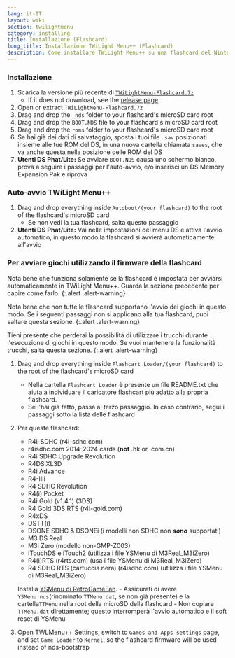 ```yaml
---
lang: it-IT
layout: wiki
section: twilightmenu
category: installing
title: Installazione (Flashcard)
long_title: Installazione TWiLight Menu++ (Flashcard)
description: Come installare TWiLight Menu++ su una flashcard del Nintendo DS
---
```


### Installazione
1. Scarica la versione più recente di [`TWiLightMenu-Flashcard.7z`](https://github.com/DS-Homebrew/TWiLightMenu/releases/latest/download/TWiLightMenu-Flashcard.7z)
    - If it does not download, see the [release page](https://github.com/DS-Homebrew/TWiLightMenu/releases/latest)
1. Open or extract `TWiLightMenu-Flashcard.7z`
1. Drag and drop the `_nds` folder to your flashcard's microSD card root
1. Drag and drop the `BOOT.NDS` file to your flashcard's microSD card root
1. Drag and drop the `roms` folder to your flashcard's microSD card root
1. Se hai già dei dati di salvataggio, sposta i tuoi file `.sav` posizionati insieme alle tue ROM del DS, in una nuova cartella chiamata `saves`, che va anche questa nella posizione delle ROM del DS
1. **Utenti DS Phat/Lite:** Se avviare `BOOT.NDS` causa uno schermo bianco, prova a seguire i passaggi per l'auto-avvio, e/o inserisci un DS Memory Expansion Pak e riprova

### Auto-avvio TWiLight Menu++
1. Drag and drop everything inside `Autoboot/(your flashcard)` to the root of the flashcard's microSD card
    - Se non vedi la tua flashcard, salta questo passaggio
1. **Utenti DS Phat/Lite:** Vai nelle impostazioni del menu DS e attiva l'avvio automatico, in questo modo la flashcard si avvierà automaticamente all'avvio

### Per avviare giochi utilizzando il firmware della flashcard

Nota bene che funziona solamente se la flashcard è impostata per avviarsi automaticamente in TWiLight Menu++. Guarda la sezione precedente per capire come farlo.
{:.alert .alert-warning}

Nota bene che non tutte le flashcard supportano l'avvio dei giochi in questo modo. Se i seguenti passaggi non si applicano alla tua flashcard, puoi saltare questa sezione.
{:.alert .alert-warning}

Tieni presente che perderai la possibilità di utilizzare i trucchi durante l'esecuzione di giochi in questo modo. Se vuoi mantenere la funzionalità trucchi, salta questa sezione.
{:.alert .alert-warning}

1. Drag and drop everything inside `Flashcart Loader/(your flashcard)` to the root of the flashcard's microSD card
    - Nella cartella `Flashcart Loader` è presente un file README.txt che aiuta a individuare il caricatore flashcart più adatto alla propria flashcard.
    - Se l'hai già fatto, passa al terzo passaggio. In caso contrario, segui i passaggi sotto la lista delle flashcard

1. Per queste flashcard:
    - R4i-SDHC (r4i-sdhc.com)
    - r4isdhc.com 2014-2024 cards (**not** .hk or .com.cn)
    - R4i SDHC Upgrade Revolution
    - R4DSiXL3D
    - R4i Advance
    - R4-IIIi
    - R4 SDHC Revolution
    - R4(i) Pocket
    - R4i Gold (v1.4.1) (3DS)
    - R4 Gold 3DS RTS (r4i-gold.com)
    - R4xDS
    - DSTT(i)
    - DSONE SDHC & DSONEi (i modelli non SDHC non ***sono*** supportati)
    - M3 DS Real
    - M3i Zero (modello non-GMP-Z003)
    - iTouchDS e iTouch2 (utilizza i file YSMenu di M3Real_M3iZero)
    - R4(i)RTS (r4rts.com) (usa i file YSMenu di M3Real_M3iZero)
    - R4 SDHC RTS (cartuccia nera) (r4isdhc.com) (utilizza i file YSMenu di M3Real_M3iZero)

    Installa [YSMenu di RetroGameFan](https://gbatemp.net/download/35737/).
        - Assicurati di avere `YSMenu.nds`(rinominato `TTMenu.dat`, se non già presente) e la cartella`TTMenu` nella root della microSD della flashcard
        - Non copiare `TTMenu.dat` direttamente; questo interromperà l'avvio automatico e il soft reset di YSMenu
1. Open TWLMenu++ Settings, switch to `Games and Apps settings` page, and set `Game Loader` to `Kernel`, so the flashcard firmware will be used instead of nds-bootstrap
